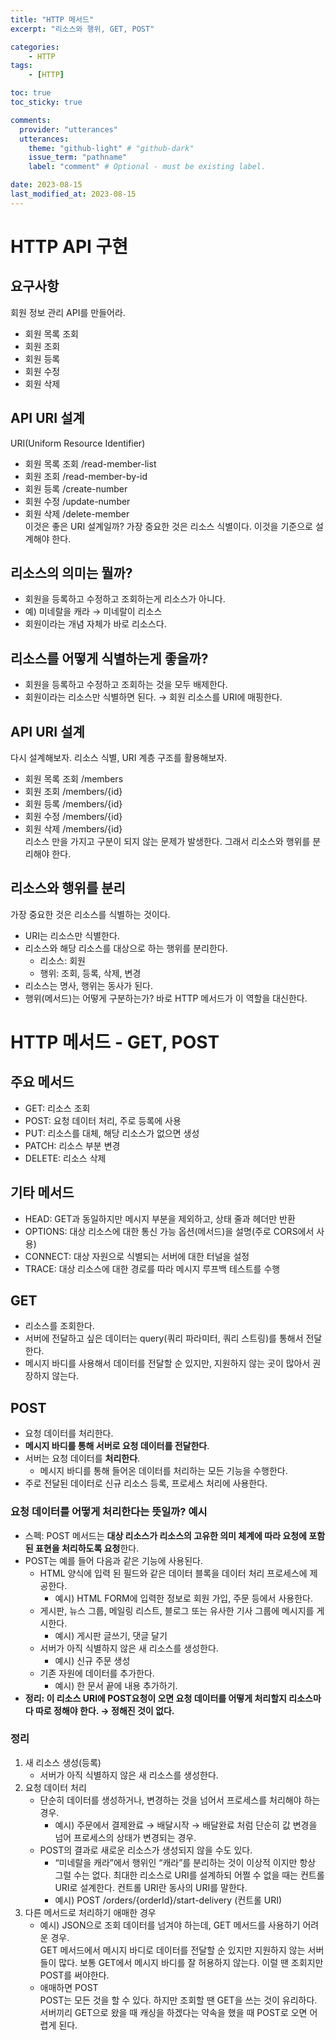 ```yaml
---
title: "HTTP 메서드"
excerpt: "리소스와 행위, GET, POST"

categories:
    - HTTP
tags:
    - [HTTP]

toc: true
toc_sticky: true

comments:
  provider: "utterances"
  utterances:
    theme: "github-light" # "github-dark"
    issue_term: "pathname"
    label: "comment" # Optional - must be existing label.

date: 2023-08-15
last_modified_at: 2023-08-15
---
```

# HTTP API 구현

## 요구사항
회원 정보 관리 API를 만들어라.  
- 회원 목록 조회  
- 회원 조회  
- 회원 등록  
- 회원 수정  
- 회원 삭제  

## API URI 설계
URI(Uniform Resource Identifier)  
- 회원 목록 조회 /read-member-list  
- 회원 조회 /read-member-by-id  
- 회원 등록 /create-number  
- 회원 수정 /update-number  
- 회원 삭제 /delete-member  
이것은 좋은 URI 설계일까? 가장 중요한 것은 리소스 식별이다. 이것을 기준으로 설계해야 한다.  

## 리소스의 의미는 뭘까?
- 회원을 등록하고 수정하고 조회하는게 리소스가 아니다.  
- 예) 미네랄을 캐라 → 미네랄이 리소스  
- 회원이라는 개념 자체가 바로 리소스다.  

## 리소스를 어떻게 식별하는게 좋을까?
- 회원을 등록하고 수정하고 조회하는 것을 모두 배제한다.  
- 회원이라는 리소스만 식별하면 된다. → 회원 리소스를 URI에 매핑한다.  

## API URI 설계
다시 설계해보자. 리소스 식별, URI 계층 구조를 활용해보자.  
- 회원 목록 조회 /members  
- 회원 조회 /members/{id}  
- 회원 등록 /members/{id}  
- 회원 수정 /members/{id}  
- 회원 삭제 /members/{id}  
리소스 만을 가지고 구분이 되지 않는 문제가 발생한다. 그래서 리소스와 행위를 분리해야 한다.  

## 리소스와 행위를 분리
가장 중요한 것은 리소스를 식별하는 것이다.  
- URI는 리소스만 식별한다.  
- 리소스와 해당 리소스를 대상으로 하는 행위를 분리한다.  
    - 리소스: 회원  
    - 행위: 조회, 등록, 삭제, 변경  
- 리소스는 명사, 행위는 동사가 된다.  
- 행위(메서드)는 어떻게 구분하는가? 바로 HTTP 메서드가 이 역할을 대신한다.  

# HTTP 메서드 - GET, POST
## 주요 메서드
- GET: 리소스 조회  
- POST: 요청 데이터 처리, 주로 등록에 사용  
- PUT: 리소스를 대체, 해당 리소스가 없으면 생성  
- PATCH: 리소스 부분 변경  
- DELETE: 리소스 삭제  

## 기타 메서드
- HEAD: GET과 동일하지만 메시지 부분을 제외하고, 상태 줄과 헤더만 반환  
- OPTIONS: 대상 리소스에 대한 통신 가능 옵션(메서드)을 설명(주로 CORS에서 사용)  
- CONNECT: 대상 자원으로 식별되는 서버에 대한 터널을 설정  
- TRACE: 대상 리소스에 대한 경로를 따라 메시지 루프백 테스트를 수행  

## GET
- 리소스를 조회한다.  
- 서버에 전달하고 싶은 데이터는 query(쿼리 파라미터, 쿼리 스트링)를 통해서 전달한다.  
- 메시지 바디를 사용해서 데이터를 전달할 순 있지만, 지원하지 않는 곳이 많아서 권장하지 않는다.  

## POST
- 요청 데이터를 처리한다.  
- **메시지 바디를 통해 서버로 요청 데이터를 전달한다**.  
- 서버는 요청 데이터를 **처리한다**.  
    - 메시지 바디를 통해 들어온 데이터를 처리하는 모든 기능을 수행한다.  
- 주로 전달된 데이터로 신규 리소스 등록, 프로세스 처리에 사용한다.  

### 요청 데이터를 어떻게 처리한다는 뜻일까? 예시
- 스펙: POST 메서드는 **대상 리소스가 리소스의 고유한 의미 체계에 따라 요청에 포함 된 표현을 처리하도록 요청**한다.  
- POST는 예를 들어 다음과 같은 기능에 사용된다.  
    - HTML 양식에 입력 된 필드와 같은 데이터 블록을 데이터 처리 프로세스에 제공한다.  
        - 예시) HTML FORM에 입력한 정보로 회원 가입, 주문 등에서 사용한다.  
    - 게시판, 뉴스 그룹, 메일링 리스트, 블로그 또는 유사한 기사 그룹에 메시지를 게시한다.  
        - 예시) 게시판 글쓰기, 댓글 달기  
    - 서버가 아직 식별하지 않은 새 리소스를 생성한다.  
        - 예시) 신규 주문 생성  
    - 기존 자원에 데이터를 추가한다.  
        - 예시) 한 문서 끝에 내용 추가하기.  
- **정리: 이 리소스 URI에 POST요청이 오면 요청 데이터를 어떻게 처리할지 리소스마다 따로 정해야 한다. → 정해진 것이 없다.**  

### 정리
1. 새 리소스 생성(등록)  
    - 서버가 아직 식별하지 않은 새 리소스를 생성한다.  
2. 요청 데이터 처리  
    - 단순히 데이터를 생성하거나, 변경하는 것을 넘어서 프로세스를 처리해야 하는 경우.  
        - 예시) 주문에서 결제완료 → 배달시작 → 배달완료 처럼 단순히 값 변경을 넘어 프로세스의 상태가 변경되는 경우.  
    - POST의 결과로 새로운 리소스가 생성되지 않을 수도 있다.  
        - “미네랄을 캐라”에서 행위인 “캐라”를 분리하는 것이 이상적 이지만 항상 그럴 수는 없다. 최대한 리소스로 URI를 설계하되 어쩔 수 없을 때는 컨트롤 URI로 설계한다. 컨트롤 URI란 동사의 URI를 말한다.  
        - 예시) POST /orders/{orderId}/start-delivery (컨트롤 URI)  
3. 다른 메서드로 처리하기 애매한 경우  
    - 예시) JSON으로 조회 데이터를 넘겨야 하는데, GET 메서드를 사용하기 어려운 경우.  
    GET 메서드에서 메시지 바디로 데이터를 전달할 순 있지만 지원하지 않는 서버들이 많다. 보통 GET에서 메시지 바디를 잘 허용하지 않는다. 이럴 땐 조회지만 POST를 써야한다.
    - 애매하면 POST  
    POST는 모든 것을 할 수 있다. 하지만 조회할 땐 GET을 쓰는 것이 유리하다. 서버끼리 GET으로 왔을 때 캐싱을 하겠다는 약속을 했을 때 POST로 오면 어렵게 된다.  

